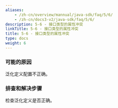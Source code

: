 ```yaml
---
aliases:
    - /zh-cn/overview/mannual/java-sdk/faq/5/6/
    - /zh-cn/docs3-v2/java-sdk/faq/5/6/
description: 5-6 - 接口类型的属性冲突
linkTitle: 5-6 - 接口类型的属性冲突
title: 5-6 - 接口类型的属性冲突
type: docs
weight: 6
---
```







### 可能的原因

泛化定义配置不正确。

### 排查和解决步骤

检查泛化定义是否正确。